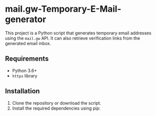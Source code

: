 # mail.gw-Temporary-E-Mail-generator

This project is a Python script that generates temporary email addresses using the `mail.gw` API. It can also retrieve verification links from the generated email inbox.

## Requirements

- Python 3.6+
- `httpx` library

## Installation

1. Clone the repository or download the script.
2. Install the required dependencies using pip:

